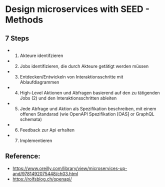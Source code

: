 # Design microservices with SEED - Methods 

## 7 Steps 

  * 1. Akteure identifzieren 
  * 2. Jobs identifizieren, die durch Akteure getätigt werden müssen
  * 3. Entdecken/Entwickeln von Interaktionsschritte mit Ablaufdiagrammen 
  * 4. High-Level Aktionen und Abfragen basierend auf den zu tätigenden Jobs (2) und den Interaktionsschritten ableiten 
  * 5. Jede Abfrage und Aktion als Spezifikation beschreiben, mit einem offenen Standarad (wie OpenAPI Spezifikation [OAS] or GraphQL schemata)
  * 6. Feedback zur Api erhalten 
  * 7. Implementieren
   
 ## Reference:

   * https://www.oreilly.com/library/view/microservices-up-and/9781492075448/ch03.html
   * https://rolfsblog.ch/openapi/
